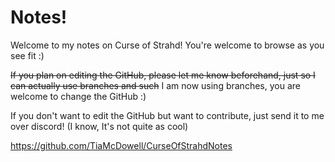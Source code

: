 # Notes!

Welcome to my notes on Curse of Strahd!
You're welcome to browse as you see fit :)

~~If you plan on editing the GitHub, please let me know beforehand, just so I can actually use branches and such~~ I am now using branches, you are welcome to change the GitHub :)

If you don't want to edit the GitHub but want to contribute, just send it to me over discord! (I know, It's not quite as cool)

https://github.com/TiaMcDowell/CurseOfStrahdNotes

